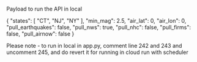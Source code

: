 Payload to run the API in local

{
  "states": [
    "CT",
    "NJ",
    "NY"
  ],
  "min_mag": 2.5,
  "air_lat": 0,
  "air_lon": 0,
  "pull_earthquakes": false,
  "pull_nws": true,
  "pull_nhc": false,
  "pull_firms": false,
  "pull_airnow": false
}

Please note - to run in local in app.py, comment line 242 and 243 and uncomment 245, and do revert it for running in cloud run with scheduler